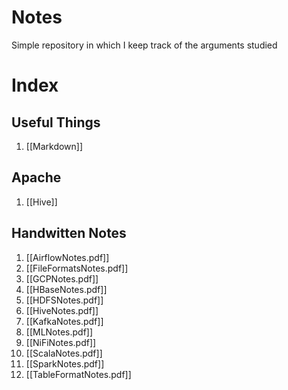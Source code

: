 # Notes
Simple repository in which I keep track of the arguments studied

# Index
## Useful Things
1. [[Markdown]]
## Apache
1. [[Hive]]
## Handwitten Notes
1. [[AirflowNotes.pdf]]
2. [[FileFormatsNotes.pdf]]
3. [[GCPNotes.pdf]]
4. [[HBaseNotes.pdf]]
5. [[HDFSNotes.pdf]]
6. [[HiveNotes.pdf]]
7. [[KafkaNotes.pdf]]
8. [[MLNotes.pdf]]
9. [[NiFiNotes.pdf]]
10. [[ScalaNotes.pdf]]
11. [[SparkNotes.pdf]]
12. [[TableFormatNotes.pdf]]
